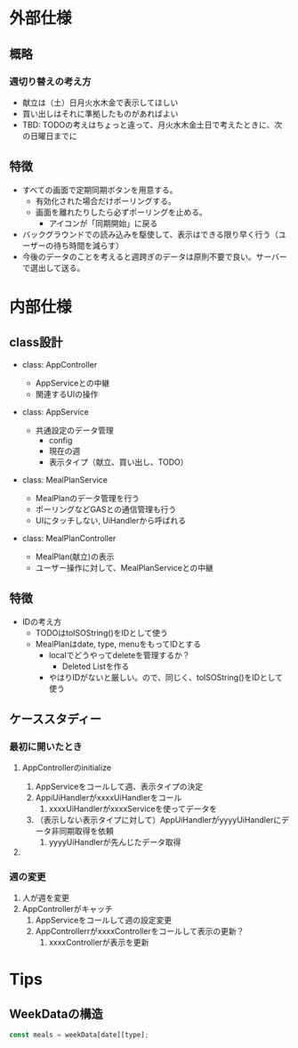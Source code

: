 # 外部仕様

## 概略

### 週切り替えの考え方

- 献立は（土）日月火水木金で表示してほしい
- 買い出しはそれに準拠したものがあればよい
- TBD: TODOの考えはちょっと違って、月火水木金土日で考えたときに、次の日曜日までに

## 特徴

- すべての画面で定期同期ボタンを用意する。
  - 有効化された場合だけポーリングする。
  - 画面を離れたりしたら必ずポーリングを止める。
    - アイコンが「同期開始」に戻る
- バックグラウンドでの読み込みを駆使して、表示はできる限り早く行う（ユーザーの待ち時間を減らす）
- 今後のデータのことを考えると週跨ぎのデータは原則不要で良い。サーバーで選出して送る。

# 内部仕様


## class設計
- class: AppController
  - AppServiceとの中継
  - 関連するUIの操作

- class: AppService
  - 共通設定のデータ管理
    - config
    - 現在の週
    - 表示タイプ（献立、買い出し、TODO）

- class: MealPlanService
  - MealPlanのデータ管理を行う
  - ポーリングなどGASとの通信管理も行う
  - UIにタッチしない, UiHandlerから呼ばれる

- class: MealPlanController
  - MealPlan(献立)の表示
  - ユーザー操作に対して、MealPlanServiceとの中継

## 特徴
- IDの考え方
  - TODOはtoISOString()をIDとして使う
  - MealPlanはdate, type, menuをもってIDとする
    - localでどうやってdeleteを管理するか？
      - Deleted Listを作る
    - やはりIDがないと厳しい。ので、同じく、toISOString()をIDとして使う

## ケーススタディー

### 最初に開いたとき
1. AppControllerのinitialize
   1. AppServiceをコールして週、表示タイプの決定
   2. AppiUiHandlerがxxxxUiHandlerをコール
      1. xxxxUiHandlerがxxxxServiceを使ってデータを
   3. （表示しない表示タイプに対して）AppUiHandlerがyyyyUiHandlerにデータ非同期取得を依頼
      1. yyyyUiHandlerが先んじたデータ取得
   
2. 

### 週の変更
1. 人が週を変更
2. AppControllerがキャッチ
   1. AppServiceをコールして週の設定変更
   2. AppControllerrがxxxxControllerをコールして表示の更新？
      1. xxxxControllerが表示を更新


# Tips
## WeekDataの構造

```javascript
const meals = weekData[date][type];
```

